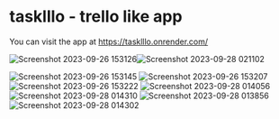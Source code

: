# tasklllo - trello like app 
You can visit the app at https://tasklllo.onrender.com/



![Screenshot 2023-09-26 153126](https://github.com/danielkr1324/tasklllo/assets/110911936/942c6218-c6a9-4996-830a-1088c88c9ad3)![Screenshot 2023-09-28 021102](https://github.com/danielkr1324/tasklllo/assets/110911936/7aa889f0-6648-4660-96fc-db6d36d8d4f6)

![Screenshot 2023-09-26 153145](https://github.com/danielkr1324/tasklllo/assets/110911936/9082b124-9ccf-44cb-9bf7-f8bea5cbaa90)
![Screenshot 2023-09-26 153207](https://github.com/danielkr1324/tasklllo/assets/110911936/3836d639-2d20-4013-b549-5d510ce12be0)
![Screenshot 2023-09-26 153222](https://github.com/danielkr1324/tasklllo/assets/110911936/89c63273-3214-4b9c-a9b5-f0ab7fcb44d6)
![Screenshot 2023-09-28 014056](https://github.com/danielkr1324/tasklllo/assets/110911936/40800a7c-1e08-4e30-9442-771105faa517)
![Screenshot 2023-09-28 014310](https://github.com/danielkr1324/tasklllo/assets/110911936/fc9fb430-e804-4390-82b9-369f4d2ba61c)
![Screenshot 2023-09-28 013856](https://github.com/danielkr1324/tasklllo/assets/110911936/0bc8d5e4-076d-4c9c-8528-a9bfbf4f5ded)
![Screenshot 2023-09-28 014302](https://github.com/danielkr1324/tasklllo/assets/110911936/c2cf34b1-38e7-4827-bb11-010c76d08589)
